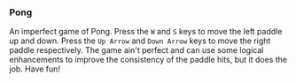 ### Pong

An imperfect game of Pong. Press the `W` and `S` keys to move the left paddle up and down. Press the `Up Arrow` and `Down Arrow` keys to move the right paddle respectively. The game ain't perfect and can use some logical enhancements to improve the consistency of the paddle hits, but it does the job. Have fun!

